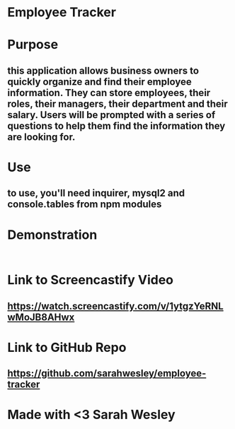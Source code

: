 # Employee Tracker

# Purpose
## this application allows business owners to quickly organize and find their employee information. They can store employees, their roles, their managers, their department and their salary. Users will be prompted with a series of questions to help them find the information they are looking for.

# Use
## to use, you'll need inquirer, mysql2 and console.tables from npm modules

# Demonstration
## <img source="https://github.com/sarahwesley/employee-tracker/blob/main/assets/employeetracker.gif"/>

# Link to Screencastify Video
## https://watch.screencastify.com/v/1ytgzYeRNLwMoJB8AHwx 

# Link to GitHub Repo
## https://github.com/sarahwesley/employee-tracker

# Made with <3 Sarah Wesley